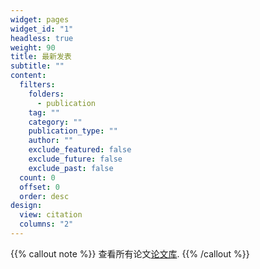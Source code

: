 ```yaml
---
widget: pages
widget_id: "1"
headless: true
weight: 90
title: 最新发表
subtitle: ""
content:
  filters:
    folders:
      - publication
    tag: ""
    category: ""
    publication_type: ""
    author: ""
    exclude_featured: false
    exclude_future: false
    exclude_past: false
  count: 0
  offset: 0
  order: desc
design:
  view: citation
  columns: "2"
---
```


{{% callout note %}}
查看所有论文[论文库](./publication/).
{{% /callout %}}
